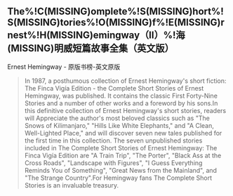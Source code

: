 ## The%!C(MISSING)omplete%!S(MISSING)hort%!S(MISSING)tories%!O(MISSING)f%!E(MISSING)rnest%!H(MISSING)emingway（II）%!海(MISSING)明威短篇故事全集（英文版）

Ernest Hemingway  -  原版书榜-英文原版

> In 1987, a posthumous collection of Ernest Hemingway's short fiction: The Finca Vigía Edition - the Complete Short Stories of Ernest Hemingway, was published. It contains the classic First Forty-Nine Stories and  a number of other works and a foreword by his sons.In this definitive collection of Ernest Hemingway's short stories, readers will Appreciate the author's most beloved classics such as "The Snows of Kilimanjaro," "Hills Like White Elephants," and "A Clean, Well-Lighted Place," and will discover seven new tales published for the first time in this collection. The seven unpublished stories included in The Complete Short Stories of Ernest Hemingway: The Finca Vigía Edition are "A Train Trip", "The Porter", "Black Ass at the Cross Roads", "Landscape with Figures", "I Guess Everything Reminds You of Something", "Great News from the Mainland", and "The Strange Country".For Hemingway fans The Complete Short Stories is an invaluable treasury.

